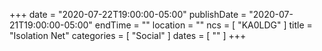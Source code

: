 +++
date = "2020-07-22T19:00:00-05:00"
publishDate = "2020-07-21T19:00:00-05:00"
endTime = ""
location = ""
ncs = [ "KA0LDG" ]
title = "Isolation Net"
categories = [ "Social" ]
dates = [ "" ]
+++
